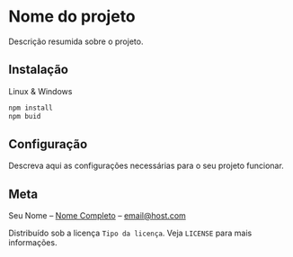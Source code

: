 # Nome do projeto 

Descrição resumida sobre o projeto.

## Instalação
Linux & Windows

```sh
npm install
npm buid
```
## Configuração
Descreva aqui as configurações necessárias para o seu projeto funcionar.

## Meta
Seu Nome – [Nome Completo](https://www.linkedin.com/in/...) – email@host.com

Distribuído sob a licença `Tipo da licença`. Veja `LICENSE` para mais informações.

